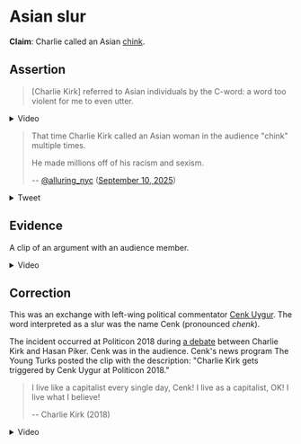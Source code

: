 # Asian slur

**Claim**: Charlie called an Asian [chink](https://en.wiktionary.org/wiki/Chink).

## Assertion

> [Charlie Kirk] referred to Asian individuals by the C-word: a word too violent for me to even utter.

<details>
  <summary>Video</summary>
  <iframe frameborder="0" width="560" height="315" src="https://www.youtube.com/embed/apyCJlSm4Q4?disablekb=1&start=141&end=145" allow="fullscreen"></iframe>
</details>

> That time Charlie Kirk called an Asian woman in the audience "chink" multiple times.
>
> He made millions off of his racism and sexism.
>
> -- [@alluring_nyc](https://x.com/alluring_nyc) ([September 10, 2025](https://archive.is/04uQX))

<details>
  <summary>Tweet</summary>
  <img src="../img/alluring_nyc-claim.png" />
</details>

## Evidence

A clip of an argument with an audience member.

<details>
  <summary>Video</summary>
  <iframe frameborder="0" width="560" height="315" src="https://www.youtube.com/embed/apyCJlSm4Q4?disablekb=1&start=101&end=105" allow="fullscreen"></iframe>
</details>

## Correction

This was an exchange with left-wing political commentator [Cenk Uygur](https://en.wikipedia.org/wiki/Cenk_Uygur). The word interpreted as a slur was the name Cenk (pronounced _chenk_).

The incident occurred at Politicon 2018 during [a debate](https://www.youtube.com/watch?v=2RIKm-cOdh0) between Charlie Kirk and Hasan Piker. Cenk was in the audience. Cenk's news program The Young Turks posted the clip with the description: "Charlie Kirk gets triggered by Cenk Uygur at Politicon 2018."

> I live like a capitalist every single day, Cenk! I live as a capitalist, OK! I live what I believe!
>
> -- Charlie Kirk (2018)

<details>
  <summary>Video</summary>
  <iframe frameborder="0" width="560" height="315" src="https://www.youtube.com/embed/_8Dho35c0Vs?disablekb=1" allow="fullscreen"></iframe>
</details>
